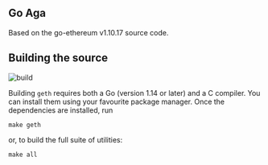 ## Go Aga

Based on the go-ethereum v1.10.17 source code.

## Building the source

![build](https://github.com/elh-project/go-elh/actions/workflows/release.yml/badge.svg)

Building `geth` requires both a Go (version 1.14 or later) and a C compiler. You can install
them using your favourite package manager. Once the dependencies are installed, run

```shell
make geth
```

or, to build the full suite of utilities:

```shell
make all
```
